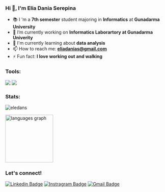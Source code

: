 ### Hi 👋, I'm Elia Dania Serepina

<!--
**eledans/eledans** is a ✨ _special_ ✨ repository because its `README.md` (this file) appears on your GitHub profile.
-->

- 📚 I 'm a **7th semester** student majoring in **Informatics** at **Gunadarma University**
- 🔭 I’m currently working on **Informatics Laborartory at Gunadarma Univerity**
- 🌱 I'm currently learning about **data analysis**
- 📫 How to reach me: **eliadanias@gmail.com**
- ⚡ Fun fact: **I love working out and walking**

### Tools:
<p>
    <img src="https://img.shields.io/badge/OS-Windows-blue?&logo=windows" />
    <img src="https://img.shields.io/badge/Text%20Editor-Visual%20Studio%20Code-blue?&logo=visual%20studio%20code&logoColor=blue" />
</p>

### Stats:
<p align=left> <img src=https://komarev.com/ghpvc/?username=eledans alt=eledans /> </p>

<img src="https://github-readme-stats.vercel.app/api/top-langs?username=eledans&locale=en&hide_title=false&layout=compact&card_width=320&langs_count=5&theme=dracula&hide_border=true&order=2" height="150" alt="languages graph"  />

### Let's connect!

[![Linkedin Badge](https://img.shields.io/badge/-eliadania-0072b1?style=flat&logo=Linkedin&logoColor=white&link=https://www.linkedin.com/in/eliadania/)](https://www.linkedin.com/in/eliadania/)
[![Instragram Badge](https://img.shields.io/badge/-eledans-E4405F?style=flat&logo=instagram&logoColor=white&link=https://www.instagram.com/eledans/)](https://www.instagram.com/eledans/)
[![Gmail Badge](https://img.shields.io/badge/-eliadanias@gmail.com-c14438?style=flat&logo=Gmail&logoColor=white&link=mailto:eliadanias@gmail.com)](mailto:eliadanias@gmail.com) 
